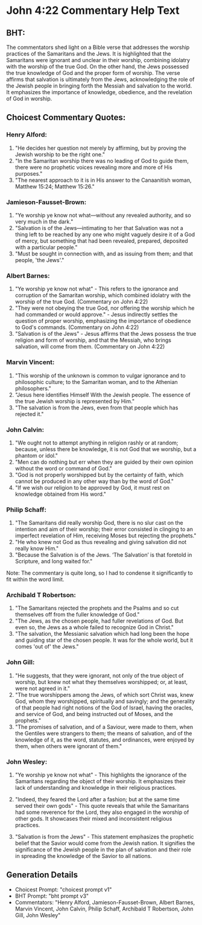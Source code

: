 # John 4:22 Commentary Help Text

## BHT:
The commentators shed light on a Bible verse that addresses the worship practices of the Samaritans and the Jews. It is highlighted that the Samaritans were ignorant and unclear in their worship, combining idolatry with the worship of the true God. On the other hand, the Jews possessed the true knowledge of God and the proper form of worship. The verse affirms that salvation is ultimately from the Jews, acknowledging the role of the Jewish people in bringing forth the Messiah and salvation to the world. It emphasizes the importance of knowledge, obedience, and the revelation of God in worship.

## Choicest Commentary Quotes:
### Henry Alford:
1. "He decides her question not merely by affirming, but by proving the Jewish worship to be the right one."
2. "In the Samaritan worship there was no leading of God to guide them, there were no prophetic voices revealing more and more of His purposes."
3. "The nearest approach to it is in His answer to the Canaanitish woman, Matthew 15:24; Matthew 15:26."

### Jamieson-Fausset-Brown:
1. "Ye worship ye know not what—without any revealed authority, and so very much in the dark."
2. "Salvation is of the Jews—intimating to her that Salvation was not a thing left to be reached by any one who might vaguely desire it of a God of mercy, but something that had been revealed, prepared, deposited with a particular people."
3. "Must be sought in connection with, and as issuing from them; and that people, 'the Jews'."

### Albert Barnes:
1. "Ye worship ye know not what" - This refers to the ignorance and corruption of the Samaritan worship, which combined idolatry with the worship of the true God. (Commentary on John 4:22)
2. "They were not obeying the true God, nor offering the worship which he had commanded or would approve." - Jesus indirectly settles the question of proper worship, emphasizing the importance of obedience to God's commands. (Commentary on John 4:22)
3. "Salvation is of the Jews" - Jesus affirms that the Jews possess the true religion and form of worship, and that the Messiah, who brings salvation, will come from them. (Commentary on John 4:22)

### Marvin Vincent:
1. "This worship of the unknown is common to vulgar ignorance and to philosophic culture; to the Samaritan woman, and to the Athenian philosophers."
2. "Jesus here identifies Himself With the Jewish people. The essence of the true Jewish worship is represented by Him."
3. "The salvation is from the Jews, even from that people which has rejected it."

### John Calvin:
1. "We ought not to attempt anything in religion rashly or at random; because, unless there be knowledge, it is not God that we worship, but a phantom or idol."
2. "Men can do nothing but err when they are guided by their own opinion without the word or command of God."
3. "God is not properly worshipped but by the certainty of faith, which cannot be produced in any other way than by the word of God."
4. "If we wish our religion to be approved by God, it must rest on knowledge obtained from His word."

### Philip Schaff:
1. "The Samaritans did really worship God, there is no slur cast on the intention and aim of their worship; their error consisted in clinging to an imperfect revelation of Him, receiving Moses but rejecting the prophets."
2. "He who knew not God as thus revealing and giving salvation did not really know Him."
3. "Because the Salvation is of the Jews. ‘The Salvation’ is that foretold in Scripture, and long waited for."

Note: The commentary is quite long, so I had to condense it significantly to fit within the word limit.

### Archibald T Robertson:
1. "The Samaritans rejected the prophets and the Psalms and so cut themselves off from the fuller knowledge of God." 
2. "The Jews, as the chosen people, had fuller revelations of God. But even so, the Jews as a whole failed to recognize God in Christ."
3. "The salvation, the Messianic salvation which had long been the hope and guiding star of the chosen people. It was for the whole world, but it comes 'out of' the Jews."

### John Gill:
1. "He suggests, that they were ignorant, not only of the true object of worship, but knew not what they themselves worshipped; or, at least, were not agreed in it."
2. "The true worshippers among the Jews, of which sort Christ was, knew God, whom they worshipped, spiritually and savingly; and the generality of that people had right notions of the God of Israel, having the oracles, and service of God, and being instructed out of Moses, and the prophets."
3. "The promises of salvation, and of a Saviour, were made to them, when the Gentiles were strangers to them; the means of salvation, and of the knowledge of it, as the word, statutes, and ordinances, were enjoyed by them, when others were ignorant of them."

### John Wesley:
1. "Ye worship ye know not what" - This highlights the ignorance of the Samaritans regarding the object of their worship. It emphasizes their lack of understanding and knowledge in their religious practices.

2. "Indeed, they feared the Lord after a fashion; but at the same time served their own gods" - This quote reveals that while the Samaritans had some reverence for the Lord, they also engaged in the worship of other gods. It showcases their mixed and inconsistent religious practices.

3. "Salvation is from the Jews" - This statement emphasizes the prophetic belief that the Savior would come from the Jewish nation. It signifies the significance of the Jewish people in the plan of salvation and their role in spreading the knowledge of the Savior to all nations.


## Generation Details
- Choicest Prompt: "choicest prompt v1"
- BHT Prompt: "bht prompt v3"
- Commentators: "Henry Alford, Jamieson-Fausset-Brown, Albert Barnes, Marvin Vincent, John Calvin, Philip Schaff, Archibald T Robertson, John Gill, John Wesley"
